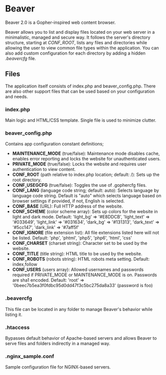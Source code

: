 # Beaver
Beaver 2.0 is a Gopher-inspired web content browser.

Beaver allows you to list and display files located on your web server in a minimalistic, managed and secure way. It follows the server's directory structure, starting at *CONF_ROOT*, lists any files and directories while allowing the user to view common file types within the application. You can also add custom configuration for each directory by adding a hidden *.beavercfg* file.

## Files

The application itself consists of index.php and beaver_config.php. There are also other support files that can be used based on your configuration and needs.

### index.php

Main logic and HTML/CSS template. Single file is used to minimize clutter.

### beaver_config.php

Contains app configuration constant definitions;

- **MAINTENANCE_MODE** (true/false): Maintenance mode disables cache, enables error reporting and locks the website for unauthenticated users.
- **PRIVATE_MODE** (true/false): Locks the website and requires user authentication to view content.
- **CONF_ROOT** (path relative to index.php location; default: /): Sets up the root directory.
- **CONF_USEGCFG** (true/false): Toggles the use of .gophercfg files.
- **CONF_LANG** (language code string; default: auto): Selects language by language code string. Default is "auto" which selects language based on browser settings if provided, if not, English is selected.
- **CONF_BASE** (URL): Full HTTP address of the website.
- **CONF_SCHEME** (color scheme array): Sets up colors for the website in light and dark mode. Default: 'light_bg' => '#E8DDCB', 'light_text' => '#033649', 'light_link' => '#031634', 'dark_bg' => '#131313', 'dark_text' => '#5cc147', 'dark_link' => '#7aff5f'
- **CONF_IGNORE** (file extension list): All file extensions listed here will not be listed. Default: 'php', 'phtml', 'php5', 'php6', 'html', 'css'
- **CONF_CHARSET** (charset string): Character set to be used by the website.
- **CONF_TITLE** (title string): HTML title to be used by the website.
- **CONF_ROBOTS** (robots string): HTML robots meta setting. Default: index,follow
- **CONF_USERS** (users array): Allowed usernames and passwords required if PRIVATE_MODE or MAINTENANCE_MODE is on. Passwords are sha1 encoded. Default: 'root' => '0beec7b5ea3f0fdbc95d0dd47f3c5bc275da8a33' (password is foo)

### .beavercfg

This file can be located in any folder to manage Beaver's behavior while listing it.

### .htaccess

Bypasses default behavior of Apache-based servers and allows Beaver to serve files and folders indirectly in a managed way. 

### .nginx_sample.conf

Sample configuration file for NGINX-based servers.
